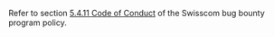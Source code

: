 Refer to section [5.4.11 Code of Conduct](https://github.com/swisscom/bugbounty#5411-code-of-conduct) of the Swisscom bug bounty program policy.
